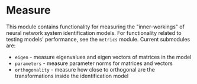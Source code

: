 # Measure

This module contains functionality for measuring the "inner-workings" of neural network system identification models. 
For functionality related to testing models' performance, see the `metrics` module. Current submodules are:
* `eigen` - measure eigenvalues and eigen vectors of matrices in the model
* `parameters` - measure parameter norms for matrices and vectors
* `orthogonality` - measure how close to orthogonal are the transformations inside the identification model
